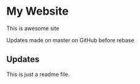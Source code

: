 # My Website

This is awesome site

Updates made on master on GitHub before rebase

## Updates

This is just a readme file.
